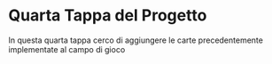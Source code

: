 # Quarta Tappa del Progetto

In questa quarta tappa cerco di aggiungere le carte precedentemente implementate al campo di gioco 